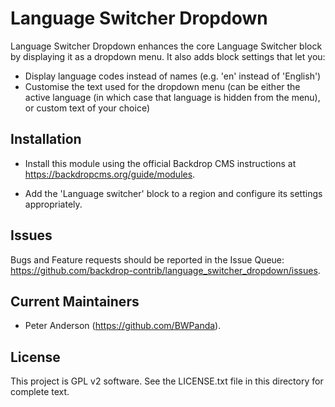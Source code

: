 Language Switcher Dropdown
==========================

Language Switcher Dropdown enhances the core Language Switcher block by
displaying it as a dropdown menu. It also adds block settings that let you:

- Display language codes instead of names (e.g. 'en' instead of 'English')
- Customise the text used for the dropdown menu (can be either the active
  language (in which case that language is hidden from the menu), or custom
  text of your choice)

Installation
------------

- Install this module using the official Backdrop CMS instructions at
  https://backdropcms.org/guide/modules.

- Add the 'Language switcher' block to a region and configure its settings
  appropriately.

Issues
------

Bugs and Feature requests should be reported in the Issue Queue:
https://github.com/backdrop-contrib/language_switcher_dropdown/issues.

Current Maintainers
-------------------

- Peter Anderson (https://github.com/BWPanda).

License
-------

This project is GPL v2 software. See the LICENSE.txt file in this directory for
complete text.

